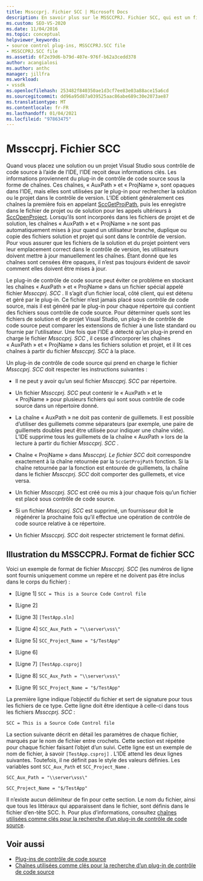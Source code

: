 ```yaml
---
title: Mssccprj. Fichier SCC | Microsoft Docs
description: En savoir plus sur le MSSCCPRJ. Fichier SCC, qui est un fichier local côté client utilisé par le plug-in de contrôle de code source, qui fonctionne avec le kit de développement logiciel (SDK) Visual Studio.
ms.custom: SEO-VS-2020
ms.date: 11/04/2016
ms.topic: conceptual
helpviewer_keywords:
- source control plug-ins, MSSCCPRJ.SCC file
- MSSCCPRJ.SCC file
ms.assetid: 6f2e39d6-b79d-407e-976f-b62a3cedd378
author: acangialosi
ms.author: anthc
manager: jillfra
ms.workload:
- vssdk
ms.openlocfilehash: 253482f840350ae1d3cf7ee83e03a88ace15a6cd
ms.sourcegitcommit: dd96a95d87a039525aac86abe689c30e2073ae87
ms.translationtype: MT
ms.contentlocale: fr-FR
ms.lasthandoff: 01/04/2021
ms.locfileid: "97863475"
---
```

# <a name="mssccprjscc-file"></a>Mssccprj. Fichier SCC
Quand vous placez une solution ou un projet Visual Studio sous contrôle de code source à l’aide de l’IDE, l’IDE reçoit deux informations clés. Les informations proviennent du plug-in de contrôle de code source sous la forme de chaînes. Ces chaînes, « AuxPath » et « ProjName », sont opaques dans l’IDE, mais elles sont utilisées par le plug-in pour rechercher la solution ou le projet dans le contrôle de version. L’IDE obtient généralement ces chaînes la première fois en appelant [SccGetProjPath](../extensibility/sccgetprojpath-function.md), puis les enregistre dans le fichier de projet ou de solution pour les appels ultérieurs à [SccOpenProject](../extensibility/sccopenproject-function.md). Lorsqu’ils sont incorporés dans les fichiers de projet et de solution, les chaînes « AuxPath » et « ProjName » ne sont pas automatiquement mises à jour quand un utilisateur branche, duplique ou copie des fichiers solution et projet qui sont dans le contrôle de version. Pour vous assurer que les fichiers de la solution et du projet pointent vers leur emplacement correct dans le contrôle de version, les utilisateurs doivent mettre à jour manuellement les chaînes. Étant donné que les chaînes sont censées être opaques, il n’est pas toujours évident de savoir comment elles doivent être mises à jour.

 Le plug-in de contrôle de code source peut éviter ce problème en stockant les chaînes « AuxPath » et « ProjName » dans un fichier spécial appelé fichier *Mssccprj. SCC* . Il s’agit d’un fichier local, côté client, qui est détenu et géré par le plug-in. Ce fichier n’est jamais placé sous contrôle de code source, mais il est généré par le plug-in pour chaque répertoire qui contient des fichiers sous contrôle de code source. Pour déterminer quels sont les fichiers de solution et de projet Visual Studio, un plug-in de contrôle de code source peut comparer les extensions de fichier à une liste standard ou fournie par l’utilisateur. Une fois que l’IDE a détecté qu’un plug-in prend en charge le fichier *Mssccprj. SCC* , il cesse d’incorporer les chaînes « AuxPath » et « ProjName » dans les fichiers solution et projet, et il lit ces chaînes à partir du fichier *Mssccprj. SCC* à la place.

 Un plug-in de contrôle de code source qui prend en charge le fichier *Mssccprj. SCC* doit respecter les instructions suivantes :

- Il ne peut y avoir qu’un seul fichier *Mssccprj. SCC* par répertoire.

- Un fichier *Mssccprj. SCC* peut contenir le « AuxPath » et le « ProjName » pour plusieurs fichiers qui sont sous contrôle de code source dans un répertoire donné.

- La chaîne « AuxPath » ne doit pas contenir de guillemets. Il est possible d’utiliser des guillemets comme séparateurs (par exemple, une paire de guillemets doubles peut être utilisée pour indiquer une chaîne vide). L’IDE supprime tous les guillemets de la chaîne « AuxPath » lors de la lecture à partir du fichier *Mssccprj. SCC* .

- Chaîne « ProjName » dans *Mssccprj. Le fichier SCC* doit correspondre exactement à la chaîne retournée par la `SccGetProjPath` fonction. Si la chaîne retournée par la fonction est entourée de guillemets, la chaîne dans le fichier *Mssccprj. SCC* doit comporter des guillemets, et vice versa.

- Un fichier *Mssccprj. SCC* est créé ou mis à jour chaque fois qu’un fichier est placé sous contrôle de code source.

- Si un fichier *Mssccprj. SCC* est supprimé, un fournisseur doit le régénérer la prochaine fois qu’il effectue une opération de contrôle de code source relative à ce répertoire.

- Un fichier *Mssccprj. SCC* doit respecter strictement le format défini.

## <a name="an-illustration-of-the-mssccprjscc-file-format"></a>Illustration du MSSCCPRJ. Format de fichier SCC
 Voici un exemple de format de fichier *Mssccprj. SCC* (les numéros de ligne sont fournis uniquement comme un repère et ne doivent pas être inclus dans le corps du fichier) :

- [Ligne 1] `SCC = This is a Source Code Control file`

- [Ligne 2]

- [Ligne 3] `[TestApp.sln]`

- [Ligne 4] `SCC_Aux_Path = "\\server\vss\"`

- [Ligne 5] `SCC_Project_Name = "$/TestApp"`

- [Ligne 6]

- [Ligne 7] `[TestApp.csproj]`

- [Ligne 8] `SCC_Aux_Path = "\\server\vss\"`

- [Ligne 9] `SCC_Project_Name = "$/TestApp"`

 La première ligne indique l’objectif du fichier et sert de signature pour tous les fichiers de ce type. Cette ligne doit être identique à celle-ci dans tous les fichiers *Mssccprj. SCC* :

 `SCC = This is a Source Code Control file`

 La section suivante décrit en détail les paramètres de chaque fichier, marqués par le nom de fichier entre crochets. Cette section est répétée pour chaque fichier faisant l’objet d’un suivi. Cette ligne est un exemple de nom de fichier, à savoir `[TestApp.csproj]` . L’IDE attend les deux lignes suivantes. Toutefois, il ne définit pas le style des valeurs définies. Les variables sont `SCC_Aux_Path` et `SCC_Project_Name` .

 `SCC_Aux_Path = "\\server\vss\"`

 `SCC_Project_Name = "$/TestApp"`

 Il n’existe aucun délimiteur de fin pour cette section. Le nom du fichier, ainsi que tous les littéraux qui apparaissent dans le fichier, sont définis dans le fichier d’en-tête SCC. h. Pour plus d’informations, consultez [chaînes utilisées comme clés pour la recherche d’un plug-in de contrôle de code source](../extensibility/strings-used-as-keys-for-finding-a-source-control-plug-in.md).

## <a name="see-also"></a>Voir aussi
- [Plug-ins de contrôle de code source](../extensibility/source-control-plug-ins.md)
- [Chaînes utilisées comme clés pour la recherche d’un plug-in de contrôle de code source](../extensibility/strings-used-as-keys-for-finding-a-source-control-plug-in.md)
